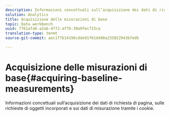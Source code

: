 ```yaml
---
description: Informazioni concettuali sull’acquisizione dei dati di richiesta di pagina, sulle richieste di oggetti incorporati e sui dati di misurazione tramite i cookie.
solution: Analytics
title: Acquisizione delle misurazioni di base
topic: Data workbench
uuid: f761afa6-a2ab-4772-af7b-39a9fec715ca
translation-type: tm+mt
source-git-commit: aec1f7b14198cdde91f61d490a235022943bfedb

---
```



# Acquisizione delle misurazioni di base{#acquiring-baseline-measurements}

Informazioni concettuali sull’acquisizione dei dati di richiesta di pagina, sulle richieste di oggetti incorporati e sui dati di misurazione tramite i cookie.

